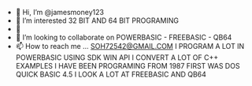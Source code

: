 - 👋 Hi, I’m @jamesmoney123
- 👀 I’m interested 32 BIT AND 64 BIT PROGRAMING
- 🌱 
- 💞️ I’m looking to collaborate on 
POWERBASIC - FREEBASIC - QB64
- 📫 How to reach me ...  SOH72542@GMAIL.COM
I PROGRAM A LOT IN POWERBASIC USING
SDK  WIN API
I CONVERT A LOT OF C++ EXAMPLES
I HAVE BEEN PROGRAMING FROM 1987
FIRST WAS DOS QUICK BASIC 4.5
I LOOK A LOT AT FREEBASIC  AND QB64

<!---
jamesmoney123/jamesmoney123 is a ✨ special ✨ repository because its `README.md` (this file) appears on your GitHub profile.

--->
